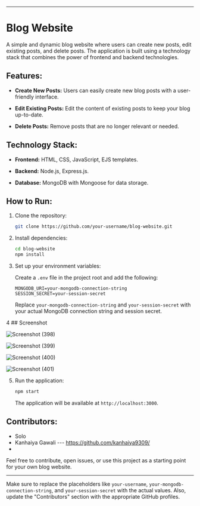 
---

# Blog Website

A simple and dynamic blog website where users can create new posts, edit existing posts, and delete posts. The application is built using a technology stack that combines the power of frontend and backend technologies.

## Features:

- **Create New Posts:** Users can easily create new blog posts with a user-friendly interface.

- **Edit Existing Posts:** Edit the content of existing posts to keep your blog up-to-date.

- **Delete Posts:** Remove posts that are no longer relevant or needed.

## Technology Stack:

- **Frontend:** HTML, CSS, JavaScript, EJS templates.

- **Backend:** Node.js, Express.js.

- **Database:** MongoDB with Mongoose for data storage.

## How to Run:

1. Clone the repository:

    ```bash
    git clone https://github.com/your-username/blog-website.git
    ```

2. Install dependencies:

    ```bash
    cd blog-website
    npm install
    ```

3. Set up your environment variables:

    Create a `.env` file in the project root and add the following:

    ```env
    MONGODB_URI=your-mongodb-connection-string
    SESSION_SECRET=your-session-secret
    ```

    Replace `your-mongodb-connection-string` and `your-session-secret` with your actual MongoDB connection string and session secret.

   
4 ## Screenshot

![Screenshot (398)](https://github.com/kanhaiya9309/BlogApp.com/assets/124244655/51529487-43f6-41bd-ac34-99208723aab0)

![Screenshot (399)](https://github.com/kanhaiya9309/BlogApp.com/assets/124244655/a1b30834-9a47-4658-bbca-8db70eb60eec)

![Screenshot (400)](https://github.com/kanhaiya9309/BlogApp.com/assets/124244655/5fa31657-fde8-4423-9843-cc7232f90e87)

![Screenshot (401)](https://github.com/kanhaiya9309/BlogApp.com/assets/124244655/c1ce6e6b-4b9a-468b-9b5c-213aafa1568f)


5. Run the application:

    ```bash
    npm start
    ```

    The application will be available at `http://localhost:3000`.

## Contributors:

- Solo
- Kanhaiya Gawali --- https://github.com/kanhaiya9309/
- 

Feel free to contribute, open issues, or use this project as a starting point for your own blog website.

---

Make sure to replace the placeholders like `your-username`, `your-mongodb-connection-string`, and `your-session-secret` with the actual values. Also, update the "Contributors" section with the appropriate GitHub profiles.
